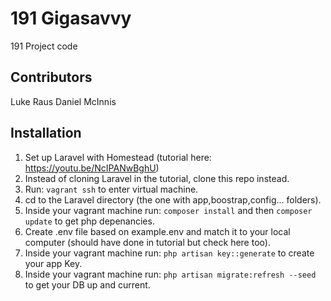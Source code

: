 # 191 Gigasavvy
191 Project code

## Contributors
Luke Raus
Daniel McInnis

## Installation
1. Set up Laravel with Homestead (tutorial here: https://youtu.be/NcIPANwBghU)
2. Instead of cloning Laravel in the tutorial, clone this repo instead.
3. Run: `vagrant ssh` to enter virtual machine.
4. cd to the Laravel directory (the one with app,boostrap,config... folders).
5. Inside your vagrant machine run: `composer install` and then `composer update` to get php depenancies.
6. Create .env file based on example.env and match it to your local computer (should have done in tutorial but check here too).
7. Inside your vagrant machine run: `php artisan key::generate` to create your app Key.
8. Inside your vagrant machine run: `php artisan migrate:refresh --seed` to get your DB up and current.

